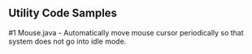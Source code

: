 ## Utility Code Samples
#1 Mouse.java - Automatically move mouse cursor periodically so that system does not go into idle mode.

